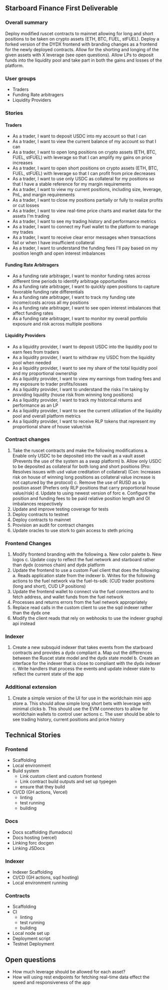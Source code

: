 ## Starboard Finance First Deliverable

### Overall summary
Deploy modified ruscet contracts to mainnet allowing for long and short positions to be taken on crypto assets (ETH, BTC, FUEL, stFUEL). 
Deploy a forked version of the DYDX frontend with branding changes as a frontend for the newly deployed contracts. 
Allow for the shorting and longing of the given assets with X leverage (see open questions). 
Allow LPs to deposit funds into the liquidity pool and take part in both the gains and losses of the platform.

### User groups
- Traders
- Funding Rate arbitragers
- Liquidity Providers

### Stories

#### Traders
- As a trader, I want to deposit USDC into my account so that I can 
- As a trader, I want to view the current balance of my account so that I can
- As a trader, I want to open long positions on crypto assets (ETH, BTC, FUEL, stFUEL) with leverage so that I can amplify my gains on price increases
- As a trader, I want to open short positions on crypto assets (ETH, BTC, FUEL, stFUEL) with leverage so that I can profit from price decreases
- As a trader, I want to use only USDC as collateral for my positions so that I have a stable reference for my margin requirements
- As a trader, I want to view my current positions, including size, leverage, PnL, and margin requirements
- As a trader, I want to close my positions partially or fully to realize profits or cut losses
- As a trader, I want to view real-time price charts and market data for the assets I'm trading
- As a trader, I want to see my trading history and performance metrics
- As a trader, I want to connect my Fuel wallet to the platform to manage my trades
- As a trader, I want to receive clear error messages when transactions fail or when I have insufficient collateral
- As a trader, I want to understand the funding fees I'll pay based on my position length and open interest imbalances

#### Funding Rate Arbitragers
- As a funding rate arbitrager, I want to monitor funding rates across different time periods to identify arbitrage opportunities
- As a funding rate arbitrager, I want to quickly open positions to capture favorable funding rate differentials
- As a funding rate arbitrager, I want to track my funding rate income/costs across all my positions
- As a funding rate arbitrager, I want to see open interest imbalances that affect funding rates
- As a funding rate arbitrager, I want to monitor my overall portfolio exposure and risk across multiple positions

#### Liquidity Providers
- As a liquidity provider, I want to deposit USDC into the liquidity pool to earn fees from traders
- As a liquidity provider, I want to withdraw my USDC from the liquidity pool when needed
- As a liquidity provider, I want to see my share of the total liquidity pool and my proportional ownership
- As a liquidity provider, I want to view my earnings from trading fees and my exposure to trader profits/losses
- As a liquidity provider, I want to understand the risks I'm taking by providing liquidity (house risk from winning long positions)
- As a liquidity provider, I want to track my historical returns and performance as an LP
- As a liquidity provider, I want to see the current utilization of the liquidity pool and overall platform metrics
- As a liquidity provider, I want to receive RLP tokens that represent my proportional share of house value/risk


### Contract changes
1. Take the ruscet contracts and make the following modifications
  a. Enable only USDC to be deposited into the vault as a vault asset (Prevents the use of the system as a swap platform)
  b. Allow only USDC to be deposited as collateral for both long and short positions 
    (Pro: Resolves issues with usd value creditation of collateral)
    (Con: Increases risk on house of winning long positions as collateral value increase is not captured by the protocol)
  c. Remove the use of RUSD as a lp position asset (Prefers only RLP positions that carry proportional house value/risk)
  d. Update to using newest version of forc
  e. Configure the position and funding fees to be paid relative position length and OI imbalances respectively
2. Update and improve testing coverage for tests
3. Deploy contracts to testnet
4. Deploy contracts to mainnet
5. Provision an audit for contract changes
6. Update oracles to use stork to gain access to steth pricing

### Frontend Changes
1. Modify frontend branding with the following
  a. New color palette
  b. New logos
  c. Update copy to reflect the fuel network and starboard rather than dydx (cosmos chain) and dydx platform
2. Update the frontend to use a custom Fuel client that does the following:
  a. Reads application state from the indexer
  b. Writes for the following actions to the fuel network via the fuel-ts-sdk: (CUD trader positions (long and short), CUD LP positions)
3. Update the frontend wallet to connect via the fuel connectors and to fetch address, and wallet funds from the fuel network
4. Processes and returns errors from the fuel network appropriately
5. Replace read calls in the custom client to use the sqd indexer rather than the dydx one
6. Modify the client reads that rely on webhooks to use the indexer graphql api instead

### Indexer
1. Create a new subsquid indexer that takes events from the starboard contracts and provides a dydx compliant
  a. Map out the differences between the Ruscet state model and the dydx state model
  b. Create an interface for the indexer that is close to compliant with the dydx indexer
  c. Write handlers that process the events and update indexer state to reflect the current state of the app

### Additional extension
1. Create a simple version of the UI for use in the worldchain mini app store
  a. This should allow simple long short bets with leverage with minimal clicks
  b. This should use the EVM connectors to allow for worldchain wallets to control user actions
  c. The user should be able to see trading history, current positions and price history

## Technical Stories
### Frontend
- Scaffolding
- Local environment
- Build system
  - Link custom client and custom frontend
  - Link contract build outputs and set up typegen
  - ensure that they build
- CI/CD (GH actions, Vercel)
  - linting
  - test running
  - building

### Docs
- Docs scaffolding (fumadocs)
- Docs hosting (vercel)
- Linking forc docgen
- Linking JSDocs

### Indexer
- Indexer Scaffolding
- CI/CD (GH actions, sqd hosting)
- Local environment running

### Contracts
- Scaffolding
- CI
  - linting
  - test running
  - building
- Local node set up
- Deployment script
- Testnet Deployment

## Open questions
- How much leverage should be allowed for each asset?
- How will using rest endpoints for fetching real-time data effect the speed and responsiveness of the app

